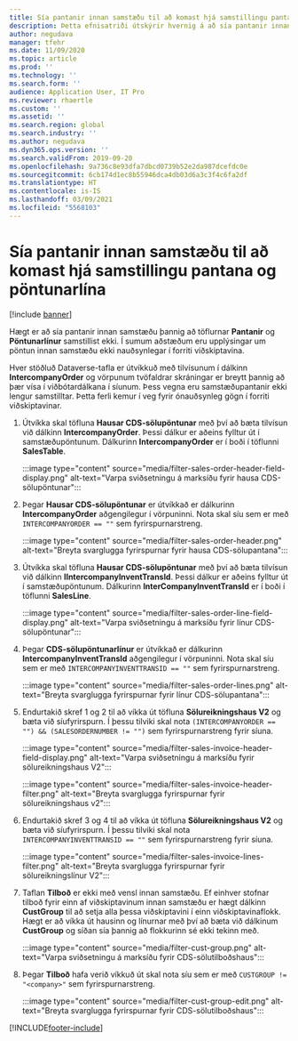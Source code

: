```yaml
---
title: Sía pantanir innan samstæðu til að komast hjá samstillingu pantana og pöntunarlína
description: Þetta efnisatriði útskýrir hvernig á að sía pantanir innan samstæðu þannig að einingar pöntunar og pöntunarlína samstillist ekki.
author: negudava
manager: tfehr
ms.date: 11/09/2020
ms.topic: article
ms.prod: ''
ms.technology: ''
ms.search.form: ''
audience: Application User, IT Pro
ms.reviewer: rhaertle
ms.custom: ''
ms.assetid: ''
ms.search.region: global
ms.search.industry: ''
ms.author: negudava
ms.dyn365.ops.version: ''
ms.search.validFrom: 2019-09-20
ms.openlocfilehash: 9a736c8e93dfa7dbcd0739b52e2da987dcefdc0e
ms.sourcegitcommit: 6cb174d1ec8b55946dca4db03d6a3c3f4c6fa2df
ms.translationtype: HT
ms.contentlocale: is-IS
ms.lasthandoff: 03/09/2021
ms.locfileid: "5568103"
---
```

# <a name="filter-intercompany-orders-to-avoid-syncing-orders-and-orderlines"></a>Sía pantanir innan samstæðu til að komast hjá samstillingu pantana og pöntunarlína

[!include [banner](../../includes/banner.md)]

Hægt er að sía pantanir innan samstæðu þannig að töflurnar **Pantanir** og **Pöntunarlínur** samstillist ekki. Í sumum aðstæðum eru upplýsingar um pöntun innan samstæðu ekki nauðsynlegar í forriti viðskiptavina.

Hver stöðluð Dataverse-tafla er útvíkkuð með tilvísunum í dálkinn **IntercompanyOrder** og vörpunum tvöfaldrar skráningar er breytt þannig að þær vísa í viðbótardálkana í síunum. Þess vegna eru samstæðupantanir ekki lengur samstilltar. Þetta ferli kemur í veg fyrir ónauðsynleg gögn í forriti viðskiptavinar.

1. Útvíkka skal töfluna **Hausar CDS-sölupöntunar** með því að bæta tilvísun við dálkinn **IntercompanyOrder**. Þessi dálkur er aðeins fylltur út í samstæðupöntunum. Dálkurinn **IntercompanyOrder** er í boði í töflunni **SalesTable**.

    :::image type="content" source="media/filter-sales-order-header-field-display.png" alt-text="Varpa sviðsetningu á marksíðu fyrir hausa CDS-sölupöntunar":::

2. Þegar **Hausar CDS-sölupöntunar** er útvíkkað er dálkurinn **IntercompanyOrder** aðgengilegur í vörpuninni. Nota skal síu sem er með `INTERCOMPANYORDER == ""` sem fyrirspurnarstreng.

    :::image type="content" source="media/filter-sales-order-header.png" alt-text="Breyta svarglugga fyrirspurnar fyrir hausa CDS-sölupantana":::

3. Útvíkka skal töfluna **Hausar CDS-sölupöntunar** með því að bæta tilvísun við dálkinn **IIntercompanyInventTransId**. Þessi dálkur er aðeins fylltur út í samstæðupöntunum. Dálkurinn **InterCompanyInventTransId** er í boði í töflunni **SalesLine**.

    :::image type="content" source="media/filter-sales-order-line-field-display.png" alt-text="Varpa sviðsetningu á marksíðu fyrir línur CDS-sölupöntunar":::

4. Þegar **CDS-sölupöntunarlínur** er útvíkkað er dálkurinn **IntercompanyInventTransId** aðgengilegur í vörpuninni. Nota skal síu sem er með `INTERCOMPANYINVENTTRANSID == ""` sem fyrirspurnarstreng.

    :::image type="content" source="media/filter-sales-order-lines.png" alt-text="Breyta svarglugga fyrirspurnar fyrir línur CDS-sölupantana":::

5. Endurtakið skref 1 og 2 til að víkka út töfluna **Sölureikningshaus V2** og bæta við síufyrirspurn. Í þessu tilviki skal nota `(INTERCOMPANYORDER == "") && (SALESORDERNUMBER != "")` sem fyrirspurnarstreng fyrir síuna.

    :::image type="content" source="media/filter-sales-invoice-header-field-display.png" alt-text="Varpa sviðsetningu á marksíðu fyrir sölureikningshaus V2":::

    :::image type="content" source="media/filter-sales-invoice-header-filter.png" alt-text="Breyta svarglugga fyrirspurnar fyrir sölureikningshaus v2":::

6. Endurtakið skref 3 og 4 til að víkka út töfluna **Sölureikningshaus V2** og bæta við síufyrirspurn. Í þessu tilviki skal nota `INTERCOMPANYINVENTTRANSID == ""` sem fyrirspurnarstreng fyrir síuna.

    :::image type="content" source="media/filter-sales-invoice-lines-filter.png" alt-text="Breyta svarglugga fyrirspurnar fyrir sölureikningslínur V2":::

7. Taflan **Tilboð** er ekki með vensl innan samstæðu. Ef einhver stofnar tilboð fyrir einn af viðskiptavinum innan samstæðu er hægt dálkinn **CustGroup** til að setja alla þessa viðskiptavini í einn viðskiptavinaflokk. Hægt er að víkka út hausinn og línurnar með því að bæta við dálkinum **CustGroup** og síðan sía þannig að flokkurinn sé ekki tekinn með.

    :::image type="content" source="media/filter-cust-group.png" alt-text="Varpa sviðsetningu á marksíðu fyrir CDS-sölutilboðshaus":::

8. Þegar **Tilboð** hafa verið víkkuð út skal nota síu sem er með `CUSTGROUP != "<company>"` sem fyrirspurnarstreng.

    :::image type="content" source="media/filter-cust-group-edit.png" alt-text="Breyta svarglugga fyrirspurnar fyrir CDS-sölutilboðshaus":::


[!INCLUDE[footer-include](../../../../includes/footer-banner.md)]